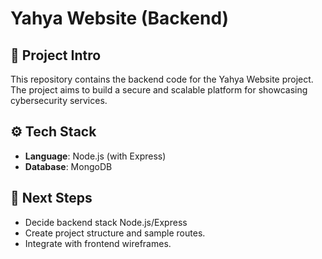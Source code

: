# Yahya Website (Backend)

## 📌 Project Intro
This repository contains the backend code for the Yahya Website project.  
The project aims to build a secure and scalable platform for showcasing cybersecurity services.

## ⚙️ Tech Stack
- **Language**: Node.js (with Express) 
- **Database**: MongoDB 

## 🚀 Next Steps
- Decide backend stack Node.js/Express 
- Create project structure and sample routes.
- Integrate with frontend wireframes.
